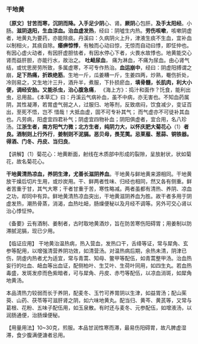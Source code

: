 ### 干地黄

**〔原文〕甘苦而寒，沉阴而降。入手足少阴**心、肾。**厥阴**心包肝。**及手太阳经**。小肠。**滋阴退阳，生血涼血。治血虚发热**，经曰：阴噓生内热。**劳伤咳嗽**，咳嗽阴虚者，地黄丸为要药，亦能除痰。丹溪曰：久病阴火上升，津液生痰不生血，宜补血以制相火，其痰自除。**痿痹惊悸**，有触而心动曰惊，无惊而自动曰悸，即怔仲也。有因心虚火动者，有因肝虚胆怯者，有因水停心下者，火畏水故悸也。地黄能交心肾而益肝胆，亦能行水，故治之。 **吐衄尿血**， 痛为淋血，不痛为尿血。由心肾气结，或忧思房劳所致，多属虚寒，不可专作热治。**血运崩中**，经曰：阴虚阳搏谓之崩，**足下热痛，折跌绝筋**。生地一斤，瓜姜糟一斤，生姜四两，炒熟，罨伤折处，冷则易之，又生地汁三升，酒升半，煮服，下扑损瘀血，**填骨髓，长肌肉，利大小便，调经安胎。又能杀虫，治心腹急痛**，
《海上方》：捣汁和面作？饦食，能利出虫，忌用盐。《本草汇》曰：丹溪云气病补血，虽不中病，亦无害也。不知血药属阴，其性凝滞，若胃虚气弱之人，过服归、地等剂，反致痞闷，饮食减少，变证百出，至死不悟，岂不
惜哉！大抵血虚，固不可专补其气； 而气虚亦不可徒补其血也。凡劳病，阳虚宜四君补气；阴虚宜四物补血；阴阳俱虚者，宜合用，名八珍汤。**江浙生者，南方阳气力微；北方生者，纯阴力大，以怀庆肥大菊花心**（1）**者良。酒制则上行外行**，**姜制则不泥膈。恶贝母，畏芜荑。忌莱菔、葱蒜、铜铁器。得酒、门冬、丹皮、当归良**。

【讲解】（1）菊花心：地黄断面，射线在木质部中形成的裂隙，呈放射状，状如菊花，故名菊花心。

**干地黄清热凉血，养阴生津，尤善长滋阴养血**。干地黄与鲜地黄来源相同。干地黄放干燥后切片生用，或炒炭用。干、鲜两者性味、归经也相同，然又各有侧重。鲜者苦重于甘，其气大寒；干者甘重于苦，寒性略减。两者虽都有清热、养阴、凉血之功，却同中有异。鲜地黄清热凉血突出，干地黄滋阴养血为胜。故干者多用于阴虚发热，潮热骨蒸，消渴，血热吐衄，肠燥便秘以及月经不调等。另外可交心肾以治心悸怔忡。

《备要》云有酒制、姜制者，古时取地黄酒炒，旨在防苦寒伤阳碍胃；用姜制以防滞腻泥膈，现已少用。

【临证应用】  干地黄治温热病，热入营血，发热口干，舌绛等证，常与犀角、玄参等配用，以增强清营养阴功效，如清营汤。对温热病后期，余热未清，阴津已伤，阴虛内热者尤为适宜，常与青蒿、知母、鳖甲等配伍，如青蒿整甲汤。治血热妄行的吐血、衄血等出血证，配侧柏叶、生艾叶、生荷叶同用，如四生丸。若血热毒盛，发斑发疹而色紫暗者，可与犀角、丹皮、赤芍等配伍，以凉血消斑，如犀角地黄汤。

本品清热力较弱而长于养阴，配麦冬、玉竹可养胃阴以生津，如益胃汤；配山茱萸、山药、茯苓等可滋肝肾之阴，如六味地黄丸。配当归、黄芩、黄芪等，又常与葛根、花粉、五味子配伍用，如玉泉散。有时还与麦冬、元参配伍，如增液汤，以润肠通便，治肠燥便秘。

【用量用法】10~30克，煎服。本品甘润性寒而滞，最易伤阳碍胃，故凡脾虚湿滞，食少腹满便溏者忌用。
